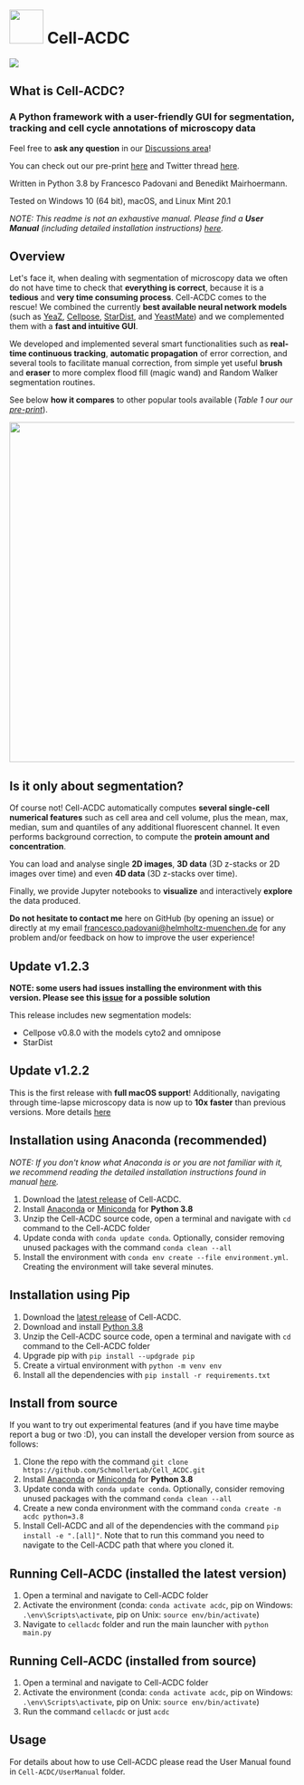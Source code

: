 # <img src="https://github.com/SchmollerLab/Cell_ACDC/blob/main/cellacdc/resources/icons/assign-motherbud.svg" width="60" height="60"> Cell-ACDC

<img src="https://github.com/SchmollerLab/Cell_ACDC/blob/main/cellacdc/resources/figures/Fig1.jpg">

## What is Cell-ACDC?

### A Python framework with a user-friendly GUI for **segmentation**, **tracking** and **cell cycle annotations** of microscopy data

Feel free to **ask any question** in our [Discussions area](https://github.com/SchmollerLab/Cell_ACDC/discussions)!

You can check out our pre-print [here](https://www.biorxiv.org/content/10.1101/2021.09.28.462199v2) and Twitter thread [here](https://twitter.com/frank_pado/status/1443957038841794561?s=20).

Written in Python 3.8 by Francesco Padovani and Benedikt Mairhoermann.

Tested on Windows 10 (64 bit), macOS, and Linux Mint 20.1

*NOTE: This readme is not an exhaustive manual. Please find a **User Manual** (including detailed installation instructions) [here](https://github.com/SchmollerLab/Cell_ACDC/blob/main/UserManual/Cell-ACDC_User_Manual.pdf).*

## Overview

Let's face it, when dealing with segmentation of microscopy data we often do not have time to check that **everything is correct**, because it is a **tedious** and **very time consuming process**. Cell-ACDC comes to the rescue!
We combined the currently **best available neural network models** (such as [YeaZ](https://www.nature.com/articles/s41467-020-19557-4),
[Cellpose](https://www.nature.com/articles/s41592-020-01018-x), [StarDist](https://github.com/stardist/stardist), and [YeastMate](https://github.com/hoerlteam/YeastMate)) and we complemented them with a **fast and intuitive GUI**.

We developed and implemented several smart functionalities such as **real-time continuous tracking**, **automatic propagation** of error correction, and several tools to facilitate manual correction, from simple yet useful **brush** and **eraser** to more complex flood fill (magic wand) and Random Walker segmentation routines.

See below **how it compares** to other popular tools available (*Table 1 our our [pre-print](https://www.biorxiv.org/content/10.1101/2021.09.28.462199v2)*).

<p align="center">
  <img src="https://github.com/SchmollerLab/Cell_ACDC/blob/main/cellacdc/resources/figures/Table1.jpg" width="600">
</p>

## Is it only about segmentation?

Of course not! Cell-ACDC automatically computes **several single-cell numerical features** such as cell area and cell volume, plus the mean, max, median, sum and quantiles of any additional fluorescent channel. It even performs background correction, to compute the **protein amount and concentration**.

You can load and analyse single **2D images**, **3D data** (3D z-stacks or 2D images over time) and even **4D data** (3D z-stacks over time).

Finally, we provide Jupyter notebooks to **visualize** and interactively **explore** the data produced.

**Do not hesitate to contact me** here on GitHub (by opening an issue) or directly at my email francesco.padovani@helmholtz-muenchen.de for any problem and/or feedback on how to improve the user experience!

## Update v1.2.3

**NOTE: some users had issues installing the environment with this version. Please see this [issue](https://github.com/SchmollerLab/Cell_ACDC/issues/5) for a possible solution**

This release includes new segmentation models:
- Cellpose v0.8.0 with the models cyto2 and omnipose
- StarDist

## Update v1.2.2

This is the first release with **full macOS support**! Additionally, navigating through time-lapse microscopy data is now up to **10x faster** than previous versions.
More details [here](https://github.com/SchmollerLab/Cell_ACDC/releases/tag/v1.2.2)

## Installation using Anaconda (recommended)

*NOTE: If you don't know what Anaconda is or you are not familiar with it, we recommend reading the detailed installation instructions found in manual [here](https://github.com/SchmollerLab/Cell_ACDC/blob/main/UserManual/Cell-ACDC_User_Manual.pdf).*

1. Download the [latest release](https://github.com/SchmollerLab/Cell_ACDC/releases) of Cell-ACDC.
2. Install [Anaconda](https://www.anaconda.com/products/individual) or [Miniconda](https://docs.conda.io/en/latest/miniconda.html) for **Python 3.8**
3. Unzip the Cell-ACDC source code, open a terminal and navigate with `cd` command to the Cell-ACDC folder
4. Update conda with `conda update conda`. Optionally, consider removing unused packages with the command `conda clean --all`
5. Install the environment with `conda env create --file environment.yml`. Creating the environment will take several minutes.

## Installation using Pip

1. Download the [latest release](https://github.com/SchmollerLab/Cell_ACDC/releases) of Cell-ACDC.
2. Download and install [Python 3.8](https://www.python.org/downloads/)
3. Unzip the Cell-ACDC source code, open a terminal and navigate with `cd` command to the Cell-ACDC folder
4. Upgrade pip with `pip install --updgrade pip`
5. Create a virtual environment with `python -m venv env`
6. Install all the dependencies with `pip install -r requirements.txt`

## Install from source

If you want to try out experimental features (and if you have time maybe report a bug or two :D), you can install the developer version from source as follows:

1. Clone the repo with the command `git clone https://github.com/SchmollerLab/Cell_ACDC.git`
2. Install [Anaconda](https://www.anaconda.com/products/individual) or [Miniconda](https://docs.conda.io/en/latest/miniconda.html) for **Python 3.8**
3. Update conda with `conda update conda`. Optionally, consider removing unused packages with the command `conda clean --all`
5. Create a new conda environment with the command `conda create -n acdc python=3.8`
6. Install Cell-ACDC and all of the dependencies with the command `pip install -e ".[all]"`. Note that to run this command you need to navigate to the Cell-ACDC path that where you cloned it.

## Running Cell-ACDC (installed the latest version)

1. Open a terminal and navigate to Cell-ACDC folder
2. Activate the environment (conda: `conda activate acdc`, pip on Windows: `.\env\Scripts\activate`, pip on Unix: `source env/bin/activate`)
3. Navigate to `cellacdc` folder and run the main launcher with `python main.py`

## Running Cell-ACDC (installed from source)

1. Open a terminal and navigate to Cell-ACDC folder
2. Activate the environment (conda: `conda activate acdc`, pip on Windows: `.\env\Scripts\activate`, pip on Unix: `source env/bin/activate`)
3. Run the command `cellacdc` or just `acdc`

## Usage

For details about how to use Cell-ACDC please read the User Manual found in `Cell-ACDC/UserManual` folder.
